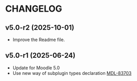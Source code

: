 CHANGELOG
=========

v5.0-r2 (2025-10-01)
------------------
- Improve the Readme file.

v5.0-r1 (2025-06-24)
------------------
- Update for Moodle 5.0
- Use new way of subplugin types declaration [MDL-83703](https://moodle.atlassian.net/browse/MDL-83703)